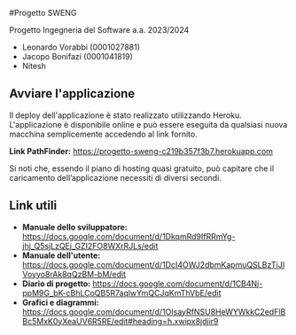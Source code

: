 #Progetto SWENG

 Progetto Ingegneria del Software a.a. 2023/2024
 - Leonardo Vorabbi (0001027881)
 - Jacopo Bonifazi (0001041819)
 - Nitesh
 

## Avviare l'applicazione

Il deploy dell'applicazione è stato realizzato utilizzando Heroku. L'applicazione è disponibile online e può essere eseguita da qualsiasi nuova macchina semplicemente accedendo al link fornito. 

**Link PathFinder:**
https://progetto-sweng-c219b357f3b7.herokuapp.com

Si noti che, essendo il piano di hosting quasi gratuito, può capitare che il caricamento dell’applicazione necessiti di diversi secondi.

## Link utili

- **Manuale dello sviluppatore:** https://docs.google.com/document/d/1DkqmRd9IfRRmYg-jhj_Q5sjLzQEj_GZI2FO8WXrRJLs/edit
- **Manuale dell'utente:** https://docs.google.com/document/d/1DcI4OWJ2dbmKapmuQSLBzTiJIVoyyo8rAk8qQzBM-bM/edit
- **Diario di progetto:** https://docs.google.com/document/d/1CB4Nj-ppM9G_bK-cBhLCoQB5R7aqlwYmQCJqKmThVbE/edit
- **Grafici e diagrammi:** https://docs.google.com/document/d/1OIsayRfNSU8HeWYWkkC2edFlBBc5MxK0yXeaUV6R5RE/edit#heading=h.xwipx8jdjir9
